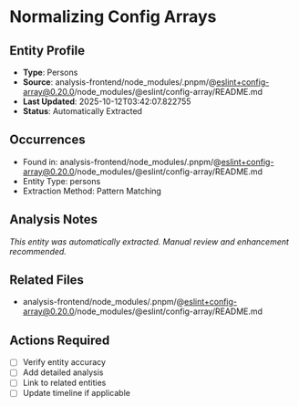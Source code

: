 # Normalizing Config Arrays

## Entity Profile
- **Type**: Persons
- **Source**: analysis-frontend/node_modules/.pnpm/@eslint+config-array@0.20.0/node_modules/@eslint/config-array/README.md
- **Last Updated**: 2025-10-12T03:42:07.822755
- **Status**: Automatically Extracted

## Occurrences
- Found in: analysis-frontend/node_modules/.pnpm/@eslint+config-array@0.20.0/node_modules/@eslint/config-array/README.md
- Entity Type: persons
- Extraction Method: Pattern Matching

## Analysis Notes
*This entity was automatically extracted. Manual review and enhancement recommended.*

## Related Files
- analysis-frontend/node_modules/.pnpm/@eslint+config-array@0.20.0/node_modules/@eslint/config-array/README.md

## Actions Required
- [ ] Verify entity accuracy
- [ ] Add detailed analysis
- [ ] Link to related entities
- [ ] Update timeline if applicable
